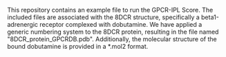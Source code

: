 This repository contains an example file to run the GPCR-IPL Score.
The included files are associated with the 8DCR structure, specifically a beta1-adrenergic receptor complexed with dobutamine.
We have applied a generic numbering system to the 8DCR protein, resulting in the file named "8DCR_protein_GPCRDB.pdb".
Additionally, the molecular structure of the bound dobutamine is provided in a *.mol2 format.
